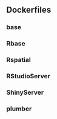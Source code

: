 ## Dockerfiles

### base



### Rbase




### Rspatial




### RStudioServer




### ShinyServer



### plumber


